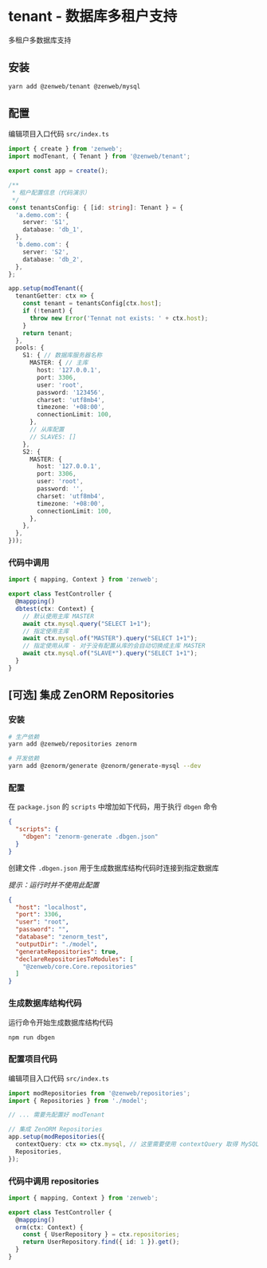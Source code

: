 # tenant - 数据库多租户支持

多租户多数据库支持

## 安装

```bash
yarn add @zenweb/tenant @zenweb/mysql
```

## 配置

编辑项目入口代码 `src/index.ts`

```ts title="src/index.ts"
import { create } from 'zenweb';
import modTenant, { Tenant } from '@zenweb/tenant';

export const app = create();

/**
 * 租户配置信息（代码演示）
 */
const tenantsConfig: { [id: string]: Tenant } = {
  'a.demo.com': {
    server: 'S1',
    database: 'db_1',
  },
  'b.demo.com': {
    server: 'S2',
    database: 'db_2',
  },
};

app.setup(modTenant({
  tenantGetter: ctx => {
    const tenant = tenantsConfig[ctx.host];
    if (!tenant) {
      throw new Error('Tennat not exists: ' + ctx.host);
    }
    return tenant;
  },
  pools: {
    S1: { // 数据库服务器名称
      MASTER: { // 主库
        host: '127.0.0.1',
        port: 3306,
        user: 'root',
        password: '123456',
        charset: 'utf8mb4',
        timezone: '+08:00',
        connectionLimit: 100,
      },
      // 从库配置
      // SLAVES: []
    },
    S2: {
      MASTER: {
        host: '127.0.0.1',
        port: 3306,
        user: 'root',
        password: '',
        charset: 'utf8mb4',
        timezone: '+08:00',
        connectionLimit: 100,
      },
    },
  },
}));
```

### 代码中调用

```ts title="src/controller/test.ts"
import { mapping, Context } from 'zenweb';

export class TestController {
  @mappping()
  dbtest(ctx: Context) {
    // 默认使用主库 MASTER
    await ctx.mysql.query("SELECT 1+1");
    // 指定使用主库
    await ctx.mysql.of("MASTER").query("SELECT 1+1");
    // 指定使用从库 - 对于没有配置从库的会自动切换成主库 MASTER
    await ctx.mysql.of("SLAVE*").query("SELECT 1+1");
  }
}
```

## [可选] 集成 ZenORM Repositories

### 安装

```bash
# 生产依赖
yarn add @zenweb/repositories zenorm

# 开发依赖
yarn add @zenorm/generate @zenorm/generate-mysql --dev
```

### 配置

在 `package.json` 的 `scripts` 中增加如下代码，用于执行 `dbgen` 命令

```json title="package.json"
{
  "scripts": {
    "dbgen": "zenorm-generate .dbgen.json"
  }
}
```

创建文件 `.dbgen.json` 用于生成数据库结构代码时连接到指定数据库

*提示：运行时并不使用此配置*

```json title=".dbgen.json"
{
  "host": "localhost",
  "port": 3306,
  "user": "root",
  "password": "",
  "database": "zenorm_test",
  "outputDir": "./model",
  "generateRepositories": true,
  "declareRepositoriesToModules": [
    "@zenweb/core.Core.repositories"
  ]
}
```

### 生成数据库结构代码

运行命令开始生成数据库结构代码
```bash
npm run dbgen
```

### 配置项目代码

编辑项目入口代码 `src/index.ts`

```ts title="src/index.ts"
import modRepositories from '@zenweb/repositories';
import { Repositories } from './model';

// ... 需要先配置好 modTenant

// 集成 ZenORM Repositories
app.setup(modRepositories({
  contextQuery: ctx => ctx.mysql, // 这里需要使用 contextQuery 取得 MySQL 连接池
  Repositories,
});
```

### 代码中调用 repositories

```ts title="src/controller/test.ts"
import { mapping, Context } from 'zenweb';

export class TestController {
  @mappping()
  orm(ctx: Context) {
    const { UserRepository } = ctx.repositories;
    return UserRepository.find({ id: 1 }).get();
  }
}
```
